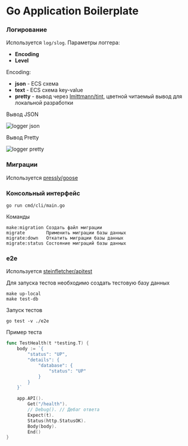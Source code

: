 # Go Application Boilerplate

### Логирование

Используется `log/slog`. Параметры логгера:
- **Encoding**
- **Level**

Encoding:
- **json** - ECS схема
- **text** - ECS схема key-value
- **pretty** - вывод через [lmittmann/tint](https://github.com/lmittmann/tint), цветной читаемый вывод для локальной разработки

Вывод JSON

![logger json](/docs/assets/logger_json.png)

Вывод Pretty

![logger pretty](/docs/assets/logger_pretty.png)

### Миграции

Используется [pressly/goose](https://github.com/pressly/goose)

### Консольный интерфейс

```shell
go run cmd/cli/main.go
```

Команды

```shell
make:migration Создать файл миграции
migrate        Применить миграции базы данных
migrate:down   Откатить миграции базы данных
migrate:status Состояние миграций базы данных
```

### e2e

Используется [steinfletcher/apitest](https://github.com/steinfletcher/apitest)

Для запуска тестов необходимо создать тестовую базу данных
```shell
make up-local
make test-db
```

Запуск тестов
```shell
go test -v ./e2e
```

Пример теста

```go
func TestHealth(t *testing.T) {
    body := `{
        "status": "UP",
        "details": {
            "database": {
                "status": "UP"
            }
        }
    }`

    app.API().
        Get("/health").
        // Debug(). // Дебаг ответа
        Expect(t).
        Status(http.StatusOK).
        Body(body).
        End()
}
```
